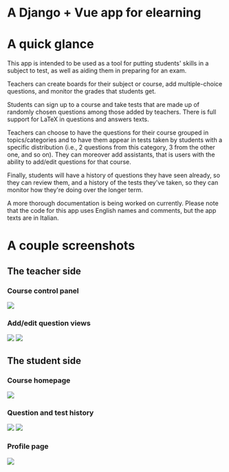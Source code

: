 # A Django + Vue app for elearning

# A quick glance

This app is intended to be used as a tool for putting students' skills in a subject to test, as well as aiding them in preparing for an exam.

Teachers can create boards for their subject or course, add multiple-choice questions, and monitor the grades that students get.

Students can sign up to a course and take tests that are made up of randomly chosen questions among those added by teachers. There is full support for LaTeX in questions and answers texts.

Teachers can choose to have the questions for their course grouped in topics/categories and to have them appear in tests taken by students with a specific distribution (i.e., 2 questions from this category, 3 from the other one, and so on). They can moreover add assistants, that is users with the ability to add/edit questions for that course.

Finally, students will have a history of questions they have seen already, so they can review them, and a history of the tests they've taken, so they can monitor how they're doing over the longer term.

A more thorough documentation is being worked on currently. Please note that the code for this app uses English names and comments, but the app texts are in Italian.

# A couple screenshots

## The teacher side

### Course control panel

![](https://i.imgur.com/fIeN4mY.png)

### Add/edit question views
![](https://i.imgur.com/vot6S9Q.png)
![](https://i.imgur.com/Qnbt6BS.png)

## The student side


### Course homepage
![](https://i.imgur.com/OVWVDQV.png)

### Question and test history
![](https://i.imgur.com/quprKH5.png)
![](https://i.imgur.com/8FeqEoO.png)

### Profile page
![](https://i.imgur.com/Do8k9vm.png)
